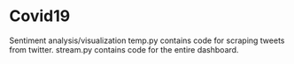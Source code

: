 # Covid19
Sentiment analysis/visualization
temp.py contains code for scraping tweets from twitter.
stream.py contains code for the entire dashboard.
